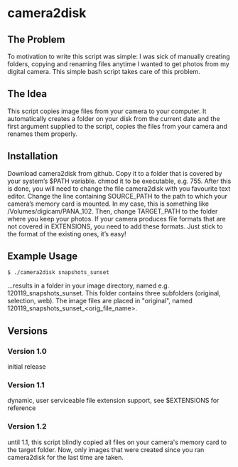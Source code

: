 camera2disk
===========

The Problem
-----------
To motivation to write this script was simple: I was sick of manually creating folders, copying and renaming files anytime I wanted to get photos from my digital camera. This simple bash script takes care of this problem.

The Idea
--------
This script copies image files from your camera to your computer.
It automatically creates a folder on your disk from the current date and the
first argument supplied to the script, copies the files from your camera and
renames them properly.

Installation
-----------
Download camera2disk from github. Copy it to a folder that is covered by your system’s $PATH variable. chmod it to be executable, e.g. 755.
After this is done, you will need to change the file camera2disk with you favourite text editor.
Change the line containing SOURCE_PATH to the path to which your camera’s memory card is mounted. In my case, this is something like /Volumes/digicam/PANA_102.
Then, change TARGET_PATH to the folder where you keep your photos. If your camera produces file formats that are not covered in EXTENSIONS, you need to add these formats. Just stick to the format of the existing ones, it’s easy!

Example Usage
-------------
    $ ./camera2disk snapshots_sunset
...results in a folder in your image directory, named e.g.
120119_snapshots_sunset. This folder contains three subfolders (original, selection, web). The image files are
placed in "original", named 120119_snapshots_sunset_<orig_file_name>.<extension>

Versions
--------
### Version 1.0
  initial release

### Version 1.1
  dynamic, user serviceable file extension support, see $EXTENSIONS for reference

### Version 1.2
  until 1.1, this script blindly copied all files on your camera's memory card
  to the target folder. Now, only images that were created since you ran
  camera2disk for the last time are taken.
